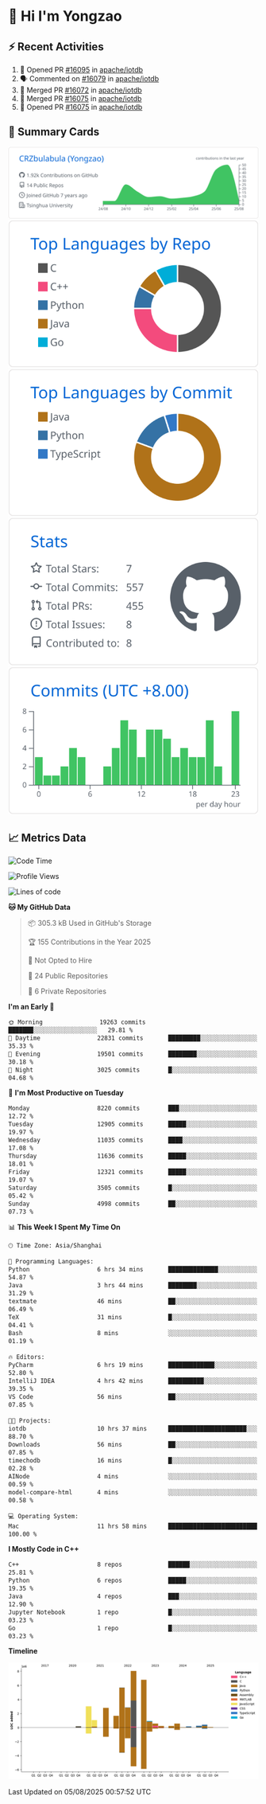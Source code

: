 # 👋 Hi I'm Yongzao

## ⚡ Recent Activities
<!--START_SECTION:activity-->
1. 💪 Opened PR [#16095](https://github.com/apache/iotdb/pull/16095) in [apache/iotdb](https://github.com/apache/iotdb)
2. 🗣 Commented on [#16079](https://github.com/apache/iotdb/pull/16079#issuecomment-3146940482) in [apache/iotdb](https://github.com/apache/iotdb)
3. 🎉 Merged PR [#16072](https://github.com/apache/iotdb/pull/16072) in [apache/iotdb](https://github.com/apache/iotdb)
4. 🎉 Merged PR [#16075](https://github.com/apache/iotdb/pull/16075) in [apache/iotdb](https://github.com/apache/iotdb)
5. 💪 Opened PR [#16075](https://github.com/apache/iotdb/pull/16075) in [apache/iotdb](https://github.com/apache/iotdb)
<!--END_SECTION:activity-->

## 🎑 Summary Cards

[![](https://raw.githubusercontent.com/CRZbulabula/CRZbulabula/main/profile-summary-card-output/github/0-profile-details.svg)](https://github.com/vn7n24fzkq/github-profile-summary-cards)
[![](https://raw.githubusercontent.com/CRZbulabula/CRZbulabula/main/profile-summary-card-output/github/1-repos-per-language.svg)](https://github.com/vn7n24fzkq/github-profile-summary-cards) [![](https://raw.githubusercontent.com/CRZbulabula/CRZbulabula/main/profile-summary-card-output/github/2-most-commit-language.svg)](https://github.com/vn7n24fzkq/github-profile-summary-cards)
[![](https://raw.githubusercontent.com/CRZbulabula/CRZbulabula/main/profile-summary-card-output/github/3-stats.svg)](https://github.com/vn7n24fzkq/github-profile-summary-cards) [![](https://raw.githubusercontent.com/CRZbulabula/CRZbulabula/main/profile-summary-card-output/github/4-productive-time.svg)](https://github.com/vn7n24fzkq/github-profile-summary-cards)

## 📈 Metrics Data

<!--START_SECTION:waka-->
![Code Time](http://img.shields.io/badge/Code%20Time-1%2C105%20hrs%2019%20mins-blue)

![Profile Views](http://img.shields.io/badge/Profile%20Views-0-blue)

![Lines of code](https://img.shields.io/badge/From%20Hello%20World%20I%27ve%20Written-35.4%20million%20lines%20of%20code-blue)

**🐱 My GitHub Data** 

> 📦 305.3 kB Used in GitHub's Storage 
 > 
> 🏆 155 Contributions in the Year 2025
 > 
> 🚫 Not Opted to Hire
 > 
> 📜 24 Public Repositories 
 > 
> 🔑 6 Private Repositories 
 > 
**I'm an Early 🐤** 

```text
🌞 Morning                19263 commits       ███████░░░░░░░░░░░░░░░░░░   29.81 % 
🌆 Daytime                22831 commits       █████████░░░░░░░░░░░░░░░░   35.33 % 
🌃 Evening                19501 commits       ████████░░░░░░░░░░░░░░░░░   30.18 % 
🌙 Night                  3025 commits        █░░░░░░░░░░░░░░░░░░░░░░░░   04.68 % 
```
📅 **I'm Most Productive on Tuesday** 

```text
Monday                   8220 commits        ███░░░░░░░░░░░░░░░░░░░░░░   12.72 % 
Tuesday                  12905 commits       █████░░░░░░░░░░░░░░░░░░░░   19.97 % 
Wednesday                11035 commits       ████░░░░░░░░░░░░░░░░░░░░░   17.08 % 
Thursday                 11636 commits       █████░░░░░░░░░░░░░░░░░░░░   18.01 % 
Friday                   12321 commits       █████░░░░░░░░░░░░░░░░░░░░   19.07 % 
Saturday                 3505 commits        █░░░░░░░░░░░░░░░░░░░░░░░░   05.42 % 
Sunday                   4998 commits        ██░░░░░░░░░░░░░░░░░░░░░░░   07.73 % 
```


📊 **This Week I Spent My Time On** 

```text
🕑︎ Time Zone: Asia/Shanghai

💬 Programming Languages: 
Python                   6 hrs 34 mins       ██████████████░░░░░░░░░░░   54.87 % 
Java                     3 hrs 44 mins       ████████░░░░░░░░░░░░░░░░░   31.29 % 
textmate                 46 mins             ██░░░░░░░░░░░░░░░░░░░░░░░   06.49 % 
TeX                      31 mins             █░░░░░░░░░░░░░░░░░░░░░░░░   04.41 % 
Bash                     8 mins              ░░░░░░░░░░░░░░░░░░░░░░░░░   01.19 % 

🔥 Editors: 
PyCharm                  6 hrs 19 mins       █████████████░░░░░░░░░░░░   52.80 % 
IntelliJ IDEA            4 hrs 42 mins       ██████████░░░░░░░░░░░░░░░   39.35 % 
VS Code                  56 mins             ██░░░░░░░░░░░░░░░░░░░░░░░   07.85 % 

🐱‍💻 Projects: 
iotdb                    10 hrs 37 mins      ██████████████████████░░░   88.70 % 
Downloads                56 mins             ██░░░░░░░░░░░░░░░░░░░░░░░   07.85 % 
timechodb                16 mins             █░░░░░░░░░░░░░░░░░░░░░░░░   02.28 % 
AINode                   4 mins              ░░░░░░░░░░░░░░░░░░░░░░░░░   00.59 % 
model-compare-html       4 mins              ░░░░░░░░░░░░░░░░░░░░░░░░░   00.58 % 

💻 Operating System: 
Mac                      11 hrs 58 mins      █████████████████████████   100.00 % 
```

**I Mostly Code in C++** 

```text
C++                      8 repos             ██████░░░░░░░░░░░░░░░░░░░   25.81 % 
Python                   6 repos             █████░░░░░░░░░░░░░░░░░░░░   19.35 % 
Java                     4 repos             ███░░░░░░░░░░░░░░░░░░░░░░   12.90 % 
Jupyter Notebook         1 repo              █░░░░░░░░░░░░░░░░░░░░░░░░   03.23 % 
Go                       1 repo              █░░░░░░░░░░░░░░░░░░░░░░░░   03.23 % 
```



**Timeline**

![Lines of Code chart](https://raw.githubusercontent.com/CRZbulabula/CRZbulabula/main/assets/bar_graph.png)


 Last Updated on 05/08/2025 00:57:52 UTC
<!--END_SECTION:waka-->

